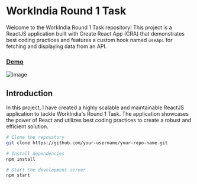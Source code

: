 # WorkIndia Round 1 Task

Welcome to the WorkIndia Round 1 Task repository! This project is a ReactJS application built with Create React App (CRA) that demonstrates best coding practices and features a custom hook named `useApi` for fetching and displaying data from an API.

### [Demo](https://workindia-frontend-task.vercel.app/)


![image](https://github.com/gauravgupta0505/workindia-frontend-task/assets/80693264/de94fa11-493a-44f9-ab57-e8a6eb19516a)

## Introduction

In this project, I have created a highly scalable and maintainable ReactJS application to tackle WorkIndia's Round 1 Task. The application showcases the power of React and utilizes best coding practices to create a robust and efficient solution.


```bash
# Clone the repository
git clone https://github.com/your-username/your-repo-name.git

# Install dependencies
npm install

# Start the development server
npm start
```
